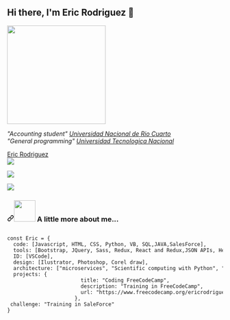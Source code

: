 <h2>
Hi there, I'm Eric Rodriguez 👋
</h2>
<p> 
  <a target="_blank" rel="nooperner noreferrer" href="https://media-exp1.licdn.com/dms/image/C4D03AQGprKyyz67i-w/profile-displayphoto-shrink_400_400/0/1609083788601?e=1616630400&v=beta&t=b4PANr6YvE4IqzkeBehN05NlSyuEWIkr9JublHuYYBA"><img aling="right" src="https://media-exp1.licdn.com/dms/image/C4D03AQGprKyyz67i-w/profile-displayphoto-shrink_400_400/0/1609083788601?e=1616630400&v=beta&t=b4PANr6YvE4IqzkeBehN05NlSyuEWIkr9JublHuYYBA" width="230" style="max-width-100%;"> 
   </a>
  </p>
 

<p> 
  <em>
    "Accounting student"
    <a href="https://www.unrc.edu.ar/" rel="nofollow">Universidad Nacional de Rio Cuarto</a>
    <br> "General programming" <a href="https://www.utn.edu.ar/es/" rel="nofollow">Universidad Tecnologica Nacional</a>
    </br>
    
  </em>

</p>



<p>
  <div class="LI-profile-badge"  data-version="v1" data-size="medium" data-locale="es_ES" data-type="horizontal" data-theme="dark" data-vanity="eric-rodriguez-694664a0"><a class="LI-simple-link" href='https://ar.linkedin.com/in/eric-rodriguez-694664a0?trk=profile-badge'>Eric Rodriguez</a></div></a>
  <a href="https://github.com/EricERodriguez">
    <img src="https://img.shields.io/github/followers/EricERodriguez?label=follow&style=social" data-canonical-src="https://img.shields.io/github/followers/EricERodriguez?label=follow&style=social" style="max-width:100%;">
  </a>
</p>
<p>
 <a href="https://www.freecodecamp.org/ericrodriguez">
    <img src="https://avatars-03.gitter.im/group/iv/6/57542cf4c43b8c6019778297?s=48" data-canonical-src="https://www.freecodecamp.org/ericrodriguez" style="max-width:5%;">
  </a>
</p>
<p>
 <a href="https://trailblazer.me/id">
    <img src="https://my.cyclr.com/api/ConnectorIcon/12158" data-canonical-src="https://trailblazer.me/id" style="max-width:4%;">
  </a>
</p>
<h3>
  <a id="user-content--a-little-more-about-me" class="anchor" aria-hidden="true" href="#-a-little-more-about-me"><svg class="octicon octicon-link" viewBox="0 0 16 16" version="1.1" width="16" height="16" aria-hidden="true"><path fill-rule="evenodd" d="M7.775 3.275a.75.75 0 001.06 1.06l1.25-1.25a2 2 0 112.83 2.83l-2.5 2.5a2 2 0 01-2.83 0 .75.75 0 00-1.06 1.06 3.5 3.5 0 004.95 0l2.5-2.5a3.5 3.5 0 00-4.95-4.95l-1.25 1.25zm-4.69 9.64a2 2 0 010-2.83l2.5-2.5a2 2 0 012.83 0 .75.75 0 001.06-1.06 3.5 3.5 0 00-4.95 0l-2.5 2.5a3.5 3.5 0 004.95 4.95l1.25-1.25a.75.75 0 00-1.06-1.06l-1.25 1.25a2 2 0 01-2.83 0z"></path></svg></a><a target="_blank" rel="noopener noreferrer" href="https://github.com/EricERodriguez/EricERodriguez#hi-there-im-eric-rodriguez-"><img src="https://camo.githubusercontent.com/be37cdc8f930300096c506ad4574eaae977c48fbb2705cfcb92f4eeab8282c7a/68747470733a2f2f6d656469612e67697068792e636f6d2f6d656469612f56674344417a634b767352364f4d307557672f67697068792e676966" width="50" data-canonical-src="https://media.giphy.com/media/VgCDAzcKvsR6OM0uWg/giphy.gif" style="max-width:100%;"></a> A little more about me...</h3>

<pre><code><div class="highlight highlight-source-js"><pre><span class="pl-k">const</span> <span class="pl-v">Eric</span> <span class="pl-c1">=</span> <span class="pl-kos">{</span>
  <span class="pl-c1">code</span>: <span class="pl-kos">[</span><span class="pl-v">Javascript</span><span class="pl-kos">,</span> <span class="pl-c1">HTML</span><span class="pl-kos">,</span> <span class="pl-c1">CSS</span><span class="pl-kos">,</span> <span class="pl-v">Python</span><span class="pl-kos">,</span> <span class="pl-v">VB</span><span class="pl-kos">,</span> <span class="pl-c1">SQL</span><span class="pl-kos">,</span><span class="pl-c1">JAVA</span><span class="pl-kos">,</span><span class="pl-c1">SalesForce</span><span class="pl-kos">]</span><span class="pl-kos">,</span>
  <span class="pl-c1">tools</span>: <span class="pl-kos">[</span><span class="pl-v">Bootstrap</span><span class="pl-kos">,</span> <span class="pl-v">JQuery</span><span class="pl-kos">,</span> <span class="pl-v">Sass</span><span class="pl-kos">,</span> <span class="pl-c1">Redux</span><span class="pl-kos">,</span> <span class="pl-v">React and Redux</span><span class="pl-kos">,</span><span class="pl-v">JSON APIs</span><span class="pl-kos">,</span> <span class="pl-v">Heroku</span><span class="pl-kos">,</span><span class="pl-v">Ajax</span><span class="pl-kos">]</span><span class="pl-kos">,</span>
  <span class="pl-c1">ID</span>: <span class="pl-kos">[</span><span class="pl-v">VSCode</span><span class="pl-kos">]</span><span class="pl-kos">,</span>
  <span class="pl-c1">design</span>: <span class="pl-kos">[</span><span class="pl-v">Ilustrator</span><span class="pl-kos">,</span> <span class="pl-v">Photoshop</span><span class="pl-kos">,</span> <span class="pl-v">Corel draw</span><span class="pl-kos">]</span><span class="pl-kos">,</span>
  <span class="pl-c1">architecture</span>: <span class="pl-kos">[</span><span class="pl-s">"microservices"</span><span class="pl-kos">,</span> <span class="pl-s">"Scientific computing with Python"</span><span class="pl-kos">,</span> <span class="pl-s">"Data Analysis with Python"</span><span class="pl-kos">]</span><span class="pl-kos">,</span>
  <span class="pl-c1">projects</span>: <span class="pl-kos">{</span>
                        <span class="pl-c1">title</span>: <span class="pl-s">"Coding FreeCodeCamp"</span><span class="pl-kos">,</span>
                        <span class="pl-c1">description</span>: <span class="pl-s">"Training in FreeCodeCamp"</span><span class="pl-kos">,</span>
                        <span class="pl-c1">url</span>: <span class="pl-s">"https://www.freecodecamp.org/ericrodriguez"</span>
                      <span class="pl-kos">}</span><span class="pl-kos">,</span>
 <span class="pl-c1">challenge</span>: <span class="pl-s">"Training in SaleForce"</span>
<span class="pl-kos">}</span></pre></div>
</pre></code>
